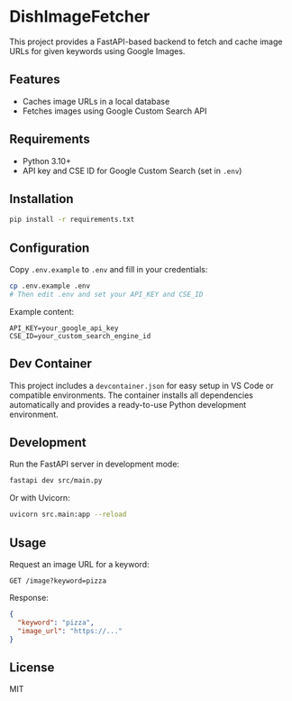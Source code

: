 # DishImageFetcher

This project provides a FastAPI-based backend to fetch and cache image URLs for given keywords using Google Images.

## Features
- Caches image URLs in a local database
- Fetches images using Google Custom Search API

## Requirements
- Python 3.10+
- API key and CSE ID for Google Custom Search (set in `.env`)

## Installation
```bash
pip install -r requirements.txt
```

## Configuration
Copy `.env.example` to `.env` and fill in your credentials:
```bash
cp .env.example .env
# Then edit .env and set your API_KEY and CSE_ID
```

Example content:
```
API_KEY=your_google_api_key
CSE_ID=your_custom_search_engine_id
```

## Dev Container
This project includes a `devcontainer.json` for easy setup in VS Code or compatible environments. The container installs all dependencies automatically and provides a ready-to-use Python development environment.

## Development
Run the FastAPI server in development mode:
```bash
fastapi dev src/main.py
```
Or with Uvicorn:
```bash
uvicorn src.main:app --reload
```

## Usage
Request an image URL for a keyword:
```
GET /image?keyword=pizza
```
Response:
```json
{
  "keyword": "pizza",
  "image_url": "https://..."
}
```

## License
MIT
